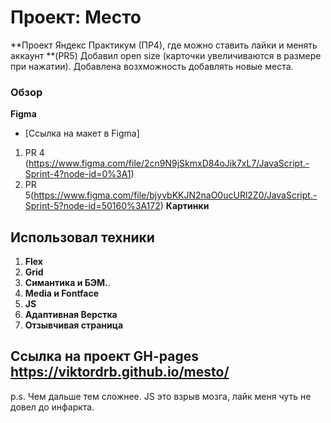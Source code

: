 # Проект: Место
**Проект Яндекс Практикум (ПР4),  где можно ставить лайки и менять аккаунт
**(PR5) Добавил open size (карточки увеличиваются в размере при нажатии). Добавлена возхможность добавлять новые места.
### Обзор

**Figma**
* [Ссылка на макет в Figma]
1. PR 4 (https://www.figma.com/file/2cn9N9jSkmxD84oJik7xL7/JavaScript.-Sprint-4?node-id=0%3A1)
2. PR 5(https://www.figma.com/file/bjyvbKKJN2naO0ucURl2Z0/JavaScript.-Sprint-5?node-id=50160%3A172)
**Картинки**

## Использовал техники
1. **Flex**
2. **Grid**
3. **Симантика и БЭМ.**. 
4. **Media и Fontface**
5. **JS**
6. **Адаптивная Верстка**
7. **Отзывчивая страница**

## Ссылка на проект GH-pages https://viktordrb.github.io/mesto/

p.s. Чем дальше тем сложнее. JS это взрыв мозга, лайк меня чуть не довел до инфаркта.